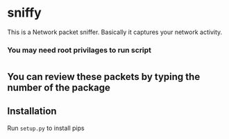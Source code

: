 # sniffy
This is a Network packet sniffer. Basically it captures your network activity. 

### You may need root privilages to run script
#
## You can review these packets by typing the number of the package

## Installation
Run `setup.py` to install pips
